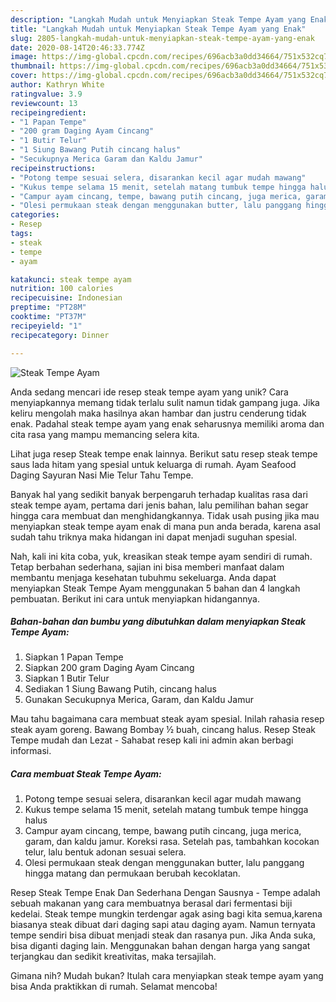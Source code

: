 ```yaml
---
description: "Langkah Mudah untuk Menyiapkan Steak Tempe Ayam yang Enak"
title: "Langkah Mudah untuk Menyiapkan Steak Tempe Ayam yang Enak"
slug: 2805-langkah-mudah-untuk-menyiapkan-steak-tempe-ayam-yang-enak
date: 2020-08-14T20:46:33.774Z
image: https://img-global.cpcdn.com/recipes/696acb3a0dd34664/751x532cq70/steak-tempe-ayam-foto-resep-utama.jpg
thumbnail: https://img-global.cpcdn.com/recipes/696acb3a0dd34664/751x532cq70/steak-tempe-ayam-foto-resep-utama.jpg
cover: https://img-global.cpcdn.com/recipes/696acb3a0dd34664/751x532cq70/steak-tempe-ayam-foto-resep-utama.jpg
author: Kathryn White
ratingvalue: 3.9
reviewcount: 13
recipeingredient:
- "1 Papan Tempe"
- "200 gram Daging Ayam Cincang"
- "1 Butir Telur"
- "1 Siung Bawang Putih cincang halus"
- "Secukupnya Merica Garam dan Kaldu Jamur"
recipeinstructions:
- "Potong tempe sesuai selera, disarankan kecil agar mudah mawang"
- "Kukus tempe selama 15 menit, setelah matang tumbuk tempe hingga halus"
- "Campur ayam cincang, tempe, bawang putih cincang, juga merica, garam, dan kaldu jamur. Koreksi rasa. Setelah pas, tambahkan kocokan telur, lalu bentuk adonan sesuai selera."
- "Olesi permukaan steak dengan menggunakan butter, lalu panggang hingga matang dan permukaan berubah kecoklatan."
categories:
- Resep
tags:
- steak
- tempe
- ayam

katakunci: steak tempe ayam 
nutrition: 100 calories
recipecuisine: Indonesian
preptime: "PT28M"
cooktime: "PT37M"
recipeyield: "1"
recipecategory: Dinner

---
```



![Steak Tempe Ayam](https://img-global.cpcdn.com/recipes/696acb3a0dd34664/751x532cq70/steak-tempe-ayam-foto-resep-utama.jpg)

Anda sedang mencari ide resep steak tempe ayam yang unik? Cara menyiapkannya memang tidak terlalu sulit namun tidak gampang juga. Jika keliru mengolah maka hasilnya akan hambar dan justru cenderung tidak enak. Padahal steak tempe ayam yang enak seharusnya memiliki aroma dan cita rasa yang mampu memancing selera kita.

Lihat juga resep Steak tempe enak lainnya. Berikut satu resep steak tempe saus lada hitam yang spesial untuk keluarga di rumah. Ayam Seafood Daging Sayuran Nasi Mie Telur Tahu Tempe.

Banyak hal yang sedikit banyak berpengaruh terhadap kualitas rasa dari steak tempe ayam, pertama dari jenis bahan, lalu pemilihan bahan segar hingga cara membuat dan menghidangkannya. Tidak usah pusing jika mau menyiapkan steak tempe ayam enak di mana pun anda berada, karena asal sudah tahu triknya maka hidangan ini dapat menjadi suguhan spesial.


Nah, kali ini kita coba, yuk, kreasikan steak tempe ayam sendiri di rumah. Tetap berbahan sederhana, sajian ini bisa memberi manfaat dalam membantu menjaga kesehatan tubuhmu sekeluarga. Anda dapat menyiapkan Steak Tempe Ayam menggunakan 5 bahan dan 4 langkah pembuatan. Berikut ini cara untuk menyiapkan hidangannya.

<!--inarticleads1-->

##### Bahan-bahan dan bumbu yang dibutuhkan dalam menyiapkan Steak Tempe Ayam:

1. Siapkan 1 Papan Tempe
1. Siapkan 200 gram Daging Ayam Cincang
1. Siapkan 1 Butir Telur
1. Sediakan 1 Siung Bawang Putih, cincang halus
1. Gunakan Secukupnya Merica, Garam, dan Kaldu Jamur


Mau tahu bagaimana cara membuat steak ayam spesial. Inilah rahasia resep steak ayam goreng. Bawang Bombay ½ buah, cincang halus. Resep Steak Tempe mudah dan Lezat - Sahabat resep kali ini admin akan berbagi informasi. 

<!--inarticleads2-->

##### Cara membuat Steak Tempe Ayam:

1. Potong tempe sesuai selera, disarankan kecil agar mudah mawang
1. Kukus tempe selama 15 menit, setelah matang tumbuk tempe hingga halus
1. Campur ayam cincang, tempe, bawang putih cincang, juga merica, garam, dan kaldu jamur. Koreksi rasa. Setelah pas, tambahkan kocokan telur, lalu bentuk adonan sesuai selera.
1. Olesi permukaan steak dengan menggunakan butter, lalu panggang hingga matang dan permukaan berubah kecoklatan.


Resep Steak Tempe Enak Dan Sederhana Dengan Sausnya - Tempe adalah sebuah makanan yang cara membuatnya berasal dari fermentasi biji kedelai. Steak tempe mungkin terdengar agak asing bagi kita semua,karena biasanya steak dibuat dari daging sapi atau daging ayam. Namun ternyata tempe sendiri bisa dibuat menjadi steak dan rasanya pun. Jika Anda suka, bisa diganti daging lain. Menggunakan bahan dengan harga yang sangat terjangkau dan sedikit kreativitas, maka tersajilah. 

Gimana nih? Mudah bukan? Itulah cara menyiapkan steak tempe ayam yang bisa Anda praktikkan di rumah. Selamat mencoba!
